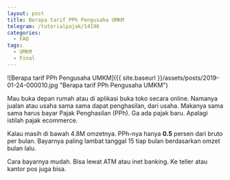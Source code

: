 ```yaml
---
layout: post
title: Berapa tarif PPh Pengusaha UMKM
telegram: /tutorialpajak/14196
categories:
  - FAQ
tags:
  - UMKM
  - Final
---
```

![Berapa tarif PPh Pengusaha UMKM]({{ site.baseurl }}/assets/posts/2019-01-24-000010.jpg "Berapa tarif PPh Pengusaha UMKM")

Mau buka depan rumah atau 
di aplikasi buka toko secara online. Namanya jualan atau usaha sama sama dapat penghasilan, dari usaha. Makanya sama sama harus bayar Pajak Penghasilan (PPh). Ga ada pajak baru. Apalagi istilah pajak ecommerce.

Kalau masih di bawah 4.8M 
omzetnya. PPh-nya hanya **0.5** persen dari bruto per bulan. Bayarnya paling lambat tanggal 15 tiap bulan berdasarkan omzet bulan lalu. 

Cara bayarnya mudah. Bisa lewat ATM atau inet banking. Ke teller atau kantor pos juga bisa. 